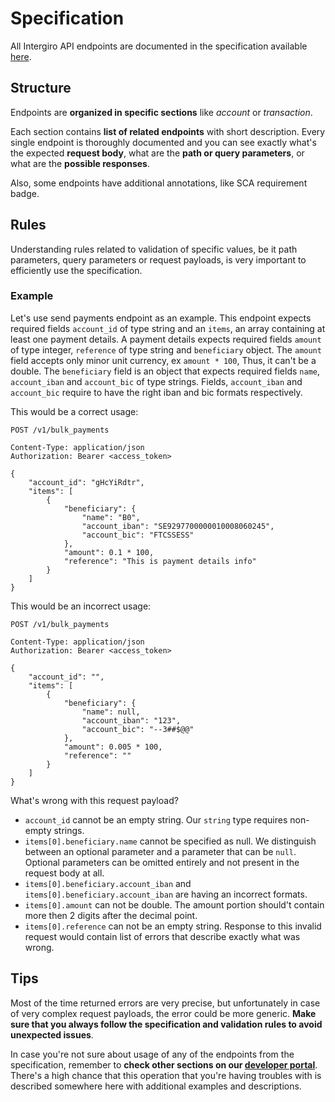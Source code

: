 # Specification

All Intergiro API endpoints are documented in the specification available [here](https://2d.intergiro.com/v1/docs).

## Structure

Endpoints are **organized in specific sections** like _account_ or _transaction_.

Each section contains **list of related endpoints** with short description.
Every single endpoint is thoroughly documented and you can see exactly what's the expected **request body**, what are the **path or query parameters**, or what are the **possible responses**.

Also, some endpoints have additional annotations, like SCA requirement badge.

## Rules

Understanding rules related to validation of specific values, be it path parameters, query parameters or request payloads, is very important to efficiently use the specification.

### Example

Let's use send payments endpoint as an example. This endpoint expects required fields `account_id` of type string and an `items`, an array containing at least one payment details. A payment details expects required fields `amount` of type integer, `reference` of type string and `beneficiary` object. The `amount` field accepts only minor unit currency, ex `amount * 100`, Thus, it can't be a double. The `beneficiary` field is an object that expects required fields `name`, `account_iban` and `account_bic` of type strings. Fields, `account_iban` and `account_bic` require to have the right iban and bic formats respectively.

This would be a correct usage:

```{1,7,8}
POST /v1/bulk_payments

Content-Type: application/json
Authorization: Bearer <access_token>

{
	"account_id": "gHcYiRdtr",
	"items": [
		{
			"beneficiary": {
				"name": "B0",
				"account_iban": "SE9297700000010008060245",
				"account_bic": "FTCSSESS"
			},
			"amount": 0.1 * 100,
			"reference": "This is payment details info"
		}
	]
}
```

This would be an incorrect usage:

```{1,7,8}
POST /v1/bulk_payments

Content-Type: application/json
Authorization: Bearer <access_token>

{
	"account_id": "",
	"items": [
		{
			"beneficiary": {
				"name": null,
				"account_iban": "123",
				"account_bic": "--3##$@@"
			},
			"amount": 0.005 * 100,
			"reference": ""
		}
	]
}

```

What's wrong with this request payload?

- `account_id` cannot be an empty string. Our `string` type requires non-empty strings.
- `items[0].beneficiary.name` cannot be specified as null. We distinguish between an optional parameter and a parameter that can be `null`. Optional parameters can be omitted entirely and not present in the request body at all.
- `items[0].beneficiary.account_iban` and `items[0].beneficiary.account_iban` are having an incorrect formats.
- `items[0].amount` can not be double. The amount portion should't contain more then 2 digits after the decimal point.
- `items[0].reference` can not be an empty string.
Response to this invalid request would contain list of errors that describe exactly what was wrong.

## Tips

Most of the time returned errors are very precise, but unfortunately in case of very complex request payloads, the error could be more generic.
**Make sure that you always follow the specification and validation rules to avoid unexpected issues**.

In case you're not sure about usage of any of the endpoints from the specification, remember to **check other sections on our [developer portal](/2d)**.
There's a high chance that this operation that you're having troubles with is described somewhere here with additional examples and descriptions.
